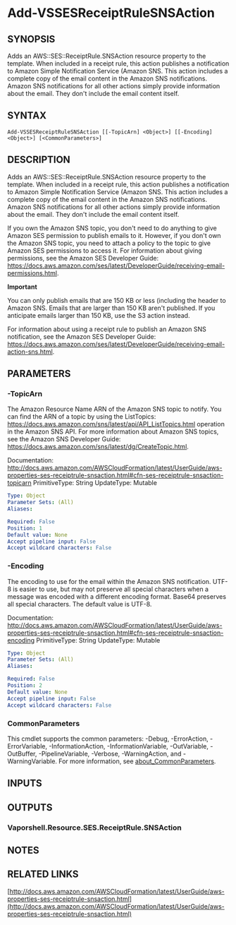 # Add-VSSESReceiptRuleSNSAction

## SYNOPSIS
Adds an AWS::SES::ReceiptRule.SNSAction resource property to the template.
When included in a receipt rule, this action publishes a notification to Amazon Simple Notification Service (Amazon SNS.
This action includes a complete copy of the email content in the Amazon SNS notifications.
Amazon SNS notifications for all other actions simply provide information about the email.
They don't include the email content itself.

## SYNTAX

```
Add-VSSESReceiptRuleSNSAction [[-TopicArn] <Object>] [[-Encoding] <Object>] [<CommonParameters>]
```

## DESCRIPTION
Adds an AWS::SES::ReceiptRule.SNSAction resource property to the template.
When included in a receipt rule, this action publishes a notification to Amazon Simple Notification Service (Amazon SNS.
This action includes a complete copy of the email content in the Amazon SNS notifications.
Amazon SNS notifications for all other actions simply provide information about the email.
They don't include the email content itself.

If you own the Amazon SNS topic, you don't need to do anything to give Amazon SES permission to publish emails to it.
However, if you don't own the Amazon SNS topic, you need to attach a policy to the topic to give Amazon SES permissions to access it.
For information about giving permissions, see the Amazon SES Developer Guide: https://docs.aws.amazon.com/ses/latest/DeveloperGuide/receiving-email-permissions.html.

**Important**

You can only publish emails that are 150 KB or less (including the header to Amazon SNS.
Emails that are larger than 150 KB aren't published.
If you anticipate emails larger than 150 KB, use the S3 action instead.

For information about using a receipt rule to publish an Amazon SNS notification, see the Amazon SES Developer Guide: https://docs.aws.amazon.com/ses/latest/DeveloperGuide/receiving-email-action-sns.html.

## PARAMETERS

### -TopicArn
The Amazon Resource Name ARN of the Amazon SNS topic to notify.
You can find the ARN of a topic by using the ListTopics: https://docs.aws.amazon.com/sns/latest/api/API_ListTopics.html operation in the Amazon SNS API.
For more information about Amazon SNS topics, see the Amazon SNS Developer Guide: https://docs.aws.amazon.com/sns/latest/dg/CreateTopic.html.

Documentation: http://docs.aws.amazon.com/AWSCloudFormation/latest/UserGuide/aws-properties-ses-receiptrule-snsaction.html#cfn-ses-receiptrule-snsaction-topicarn
PrimitiveType: String
UpdateType: Mutable

```yaml
Type: Object
Parameter Sets: (All)
Aliases:

Required: False
Position: 1
Default value: None
Accept pipeline input: False
Accept wildcard characters: False
```

### -Encoding
The encoding to use for the email within the Amazon SNS notification.
UTF-8 is easier to use, but may not preserve all special characters when a message was encoded with a different encoding format.
Base64 preserves all special characters.
The default value is UTF-8.

Documentation: http://docs.aws.amazon.com/AWSCloudFormation/latest/UserGuide/aws-properties-ses-receiptrule-snsaction.html#cfn-ses-receiptrule-snsaction-encoding
PrimitiveType: String
UpdateType: Mutable

```yaml
Type: Object
Parameter Sets: (All)
Aliases:

Required: False
Position: 2
Default value: None
Accept pipeline input: False
Accept wildcard characters: False
```

### CommonParameters
This cmdlet supports the common parameters: -Debug, -ErrorAction, -ErrorVariable, -InformationAction, -InformationVariable, -OutVariable, -OutBuffer, -PipelineVariable, -Verbose, -WarningAction, and -WarningVariable. For more information, see [about_CommonParameters](http://go.microsoft.com/fwlink/?LinkID=113216).

## INPUTS

## OUTPUTS

### Vaporshell.Resource.SES.ReceiptRule.SNSAction
## NOTES

## RELATED LINKS

[http://docs.aws.amazon.com/AWSCloudFormation/latest/UserGuide/aws-properties-ses-receiptrule-snsaction.html](http://docs.aws.amazon.com/AWSCloudFormation/latest/UserGuide/aws-properties-ses-receiptrule-snsaction.html)

